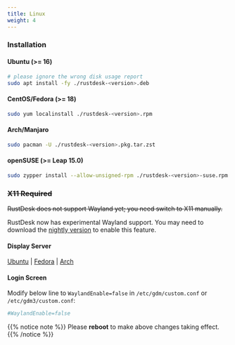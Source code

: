 ```yaml
---
title: Linux
weight: 4
---
```


### Installation

#### Ubuntu (>= 16)

```sh
# please ignore the wrong disk usage report
sudo apt install -fy ./rustdesk-<version>.deb
```

#### CentOS/Fedora (>= 18)

```sh
sudo yum localinstall ./rustdesk-<version>.rpm
```

#### Arch/Manjaro

```sh
sudo pacman -U ./rustdesk-<version>.pkg.tar.zst
```

#### openSUSE (>= Leap 15.0)

```sh
sudo zypper install --allow-unsigned-rpm ./rustdesk-<version>-suse.rpm
```

### ~~X11 Required~~
~~RustDesk does not support Wayland yet; you need switch to X11 manually.~~

RustDesk now has experimental Wayland support. You may need to download the [nightly version](https://github.com/rustdesk/rustdesk/releases/tag/nightly) to enable this feature.

#### Display Server

[Ubuntu](https://askubuntu.com/questions/1260142/ubuntu-set-default-login-desktop) | 
[Fedora](https://docs.fedoraproject.org/en-US/quick-docs/configuring-xorg-as-default-gnome-session/) | 
[Arch](https://bbs.archlinux.org/viewtopic.php?id=218319)

#### Login Screen

Modify below line to `WaylandEnable=false` in `/etc/gdm/custom.conf` or `/etc/gdm3/custom.conf`:

```ini
#WaylandEnable=false
```

{{% notice note %}}
Please **reboot** to make above changes taking effect.
{{% /notice %}}
